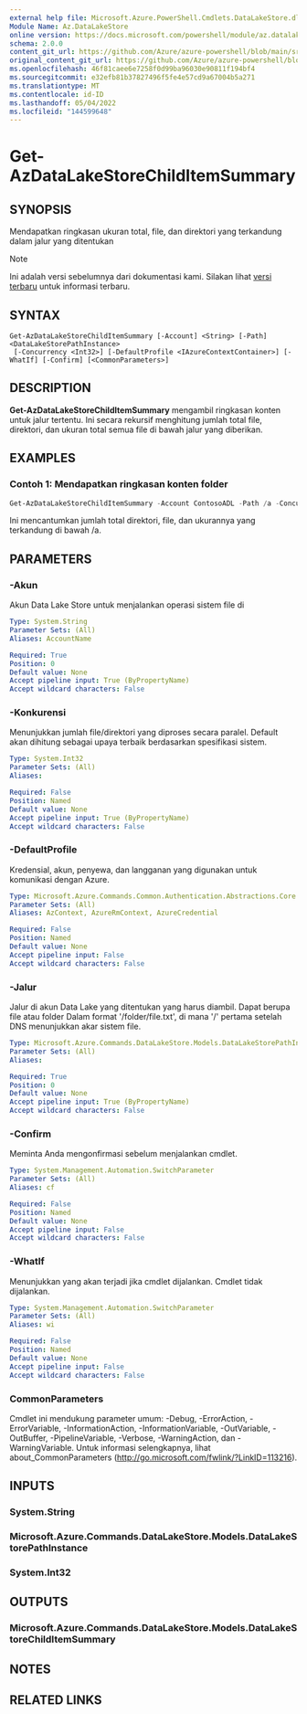 ```yaml
---
external help file: Microsoft.Azure.PowerShell.Cmdlets.DataLakeStore.dll-Help.xml
Module Name: Az.DataLakeStore
online version: https://docs.microsoft.com/powershell/module/az.datalakestore/get-azdatalakestorechilditemsummary
schema: 2.0.0
content_git_url: https://github.com/Azure/azure-powershell/blob/main/src/DataLakeStore/DataLakeStore/help/Get-AzDataLakeStoreChildItemSummary.md
original_content_git_url: https://github.com/Azure/azure-powershell/blob/main/src/DataLakeStore/DataLakeStore/help/Get-AzDataLakeStoreChildItemSummary.md
ms.openlocfilehash: 46f81caee6e7258f0d99ba96030e90811f194bf4
ms.sourcegitcommit: e32efb81b37827496f5fe4e57cd9a67004b5a271
ms.translationtype: MT
ms.contentlocale: id-ID
ms.lasthandoff: 05/04/2022
ms.locfileid: "144599648"
---
```

# Get-AzDataLakeStoreChildItemSummary

## SYNOPSIS
Mendapatkan ringkasan ukuran total, file, dan direktori yang terkandung dalam jalur yang ditentukan

> [!NOTE]
>Ini adalah versi sebelumnya dari dokumentasi kami. Silakan lihat [versi terbaru](/powershell/module/az.datalakestore/get-azdatalakestorechilditemsummary) untuk informasi terbaru.

## SYNTAX

```
Get-AzDataLakeStoreChildItemSummary [-Account] <String> [-Path] <DataLakeStorePathInstance>
 [-Concurrency <Int32>] [-DefaultProfile <IAzureContextContainer>] [-WhatIf] [-Confirm] [<CommonParameters>]
```

## DESCRIPTION
**Get-AzDataLakeStoreChildItemSummary** mengambil ringkasan konten untuk jalur tertentu. Ini secara rekursif menghitung jumlah total file, direktori, dan ukuran total semua file di bawah jalur yang diberikan.

## EXAMPLES

### Contoh 1: Mendapatkan ringkasan konten folder
```powershell
Get-AzDataLakeStoreChildItemSummary -Account ContosoADL -Path /a -Concurrency 128
```

Ini mencantumkan jumlah total direktori, file, dan ukurannya yang terkandung di bawah /a.

## PARAMETERS

### -Akun
Akun Data Lake Store untuk menjalankan operasi sistem file di

```yaml
Type: System.String
Parameter Sets: (All)
Aliases: AccountName

Required: True
Position: 0
Default value: None
Accept pipeline input: True (ByPropertyName)
Accept wildcard characters: False
```

### -Konkurensi
Menunjukkan jumlah file/direktori yang diproses secara paralel.
Default akan dihitung sebagai upaya terbaik berdasarkan spesifikasi sistem.

```yaml
Type: System.Int32
Parameter Sets: (All)
Aliases:

Required: False
Position: Named
Default value: None
Accept pipeline input: True (ByPropertyName)
Accept wildcard characters: False
```

### -DefaultProfile
Kredensial, akun, penyewa, dan langganan yang digunakan untuk komunikasi dengan Azure.

```yaml
Type: Microsoft.Azure.Commands.Common.Authentication.Abstractions.Core.IAzureContextContainer
Parameter Sets: (All)
Aliases: AzContext, AzureRmContext, AzureCredential

Required: False
Position: Named
Default value: None
Accept pipeline input: False
Accept wildcard characters: False
```

### -Jalur
Jalur di akun Data Lake yang ditentukan yang harus diambil.
Dapat berupa file atau folder Dalam format '/folder/file.txt', di mana '/' pertama setelah DNS menunjukkan akar sistem file.

```yaml
Type: Microsoft.Azure.Commands.DataLakeStore.Models.DataLakeStorePathInstance
Parameter Sets: (All)
Aliases:

Required: True
Position: 0
Default value: None
Accept pipeline input: True (ByPropertyName)
Accept wildcard characters: False
```

### -Confirm
Meminta Anda mengonfirmasi sebelum menjalankan cmdlet.

```yaml
Type: System.Management.Automation.SwitchParameter
Parameter Sets: (All)
Aliases: cf

Required: False
Position: Named
Default value: None
Accept pipeline input: False
Accept wildcard characters: False
```

### -WhatIf
Menunjukkan yang akan terjadi jika cmdlet dijalankan.
Cmdlet tidak dijalankan.

```yaml
Type: System.Management.Automation.SwitchParameter
Parameter Sets: (All)
Aliases: wi

Required: False
Position: Named
Default value: None
Accept pipeline input: False
Accept wildcard characters: False
```

### CommonParameters
Cmdlet ini mendukung parameter umum: -Debug, -ErrorAction, -ErrorVariable, -InformationAction, -InformationVariable, -OutVariable, -OutBuffer, -PipelineVariable, -Verbose, -WarningAction, dan -WarningVariable. Untuk informasi selengkapnya, lihat about_CommonParameters (http://go.microsoft.com/fwlink/?LinkID=113216).

## INPUTS

### System.String

### Microsoft.Azure.Commands.DataLakeStore.Models.DataLakeStorePathInstance

### System.Int32

## OUTPUTS

### Microsoft.Azure.Commands.DataLakeStore.Models.DataLakeStoreChildItemSummary

## NOTES

## RELATED LINKS
